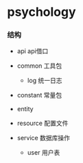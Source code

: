 # psychology

### 结构

- api api借口
  
- common 工具包
  - log 统一日志
  
- constant 常量包
    
- entity

- resource 配置文件

- service 数据库操作
  - user 用户表
    

